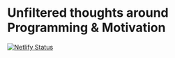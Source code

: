 # Unfiltered thoughts around Programming & Motivation

[![Netlify Status](https://api.netlify.com/api/v1/badges/30c39462-05bb-4bcd-befb-062b96819cd7/deploy-status)](https://app.netlify.com/sites/progmot/deploys)